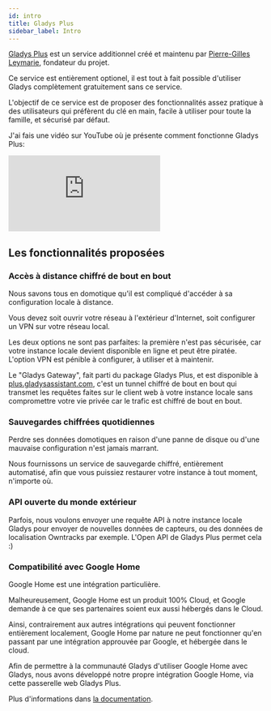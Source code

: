 ```yaml
---
id: intro
title: Gladys Plus
sidebar_label: Intro
---
```


[Gladys Plus](/fr/plus/) est un service additionnel créé et maintenu par [Pierre-Gilles Leymarie](https://twitter.com/pierregillesl), fondateur du projet.

Ce service est entièrement optionel, il est tout à fait possible d'utiliser Gladys complètement gratuitement sans ce service.

L'objectif de ce service est de proposer des fonctionnalités assez pratique à des utilisateurs qui préfèrent du clé en main, facile à utiliser pour toute la famille, et sécurisé par défaut.

J'ai fais une vidéo sur YouTube où je présente comment fonctionne Gladys Plus:

<div class="youtubeVideoContainerInBlog">
<iframe src="https://www.youtube.com/embed/TmjrBeufjyo" title="YouTube video player" frameborder="0" allow="accelerometer; autoplay; clipboard-write; encrypted-media; gyroscope; picture-in-picture" allowfullscreen></iframe>
</div>

## Les fonctionnalités proposées

### Accès à distance chiffré de bout en bout

Nous savons tous en domotique qu'il est compliqué d'accéder à sa configuration locale à distance.

Vous devez soit ouvrir votre réseau à l'extérieur d'Internet, soit configurer un VPN sur votre réseau local.

Les deux options ne sont pas parfaites: la première n'est pas sécurisée, car votre instance locale devient disponible en ligne et peut être piratée. L'option VPN est pénible à configurer, à utiliser et à maintenir.

Le "Gladys Gateway", fait parti du package Gladys Plus, et est disponible à [plus.gladysassistant.com](https://plus.gladysassistant.com), c'est un tunnel chiffré de bout en bout qui transmet les requêtes faites sur le client web à votre instance locale sans compromettre votre vie privée car le trafic est chiffré de bout en bout.

### Sauvegardes chiffrées quotidiennes

Perdre ses données domotiques en raison d'une panne de disque ou d'une mauvaise configuration n'est jamais marrant.

Nous fournissons un service de sauvegarde chiffré, entièrement automatisé, afin que vous puissiez restaurer votre instance à tout moment, n'importe où.

### API ouverte du monde extérieur

Parfois, nous voulons envoyer une requête API à notre instance locale Gladys pour envoyer de nouvelles données de capteurs, ou des données de localisation Owntracks par exemple. L'Open API de Gladys Plus permet cela :)

### Compatibilité avec Google Home

Google Home est une intégration particulière.

Malheureusement, Google Home est un produit 100% Cloud, et Google demande à ce que ses partenaires soient eux aussi hébergés dans le Cloud.

Ainsi, contrairement aux autres intégrations qui peuvent fonctionner entièrement localement, Google Home par nature ne peut fonctionner qu'en passant par une intégration approuvée par Google, et hébergée dans le cloud.

Afin de permettre à la communauté Gladys d'utiliser Google Home avec Gladys, nous avons développé notre propre intégration Google Home, via cette passerelle web Gladys Plus.

Plus d'informations dans [la documentation](/fr/docs/integrations/google-home).

